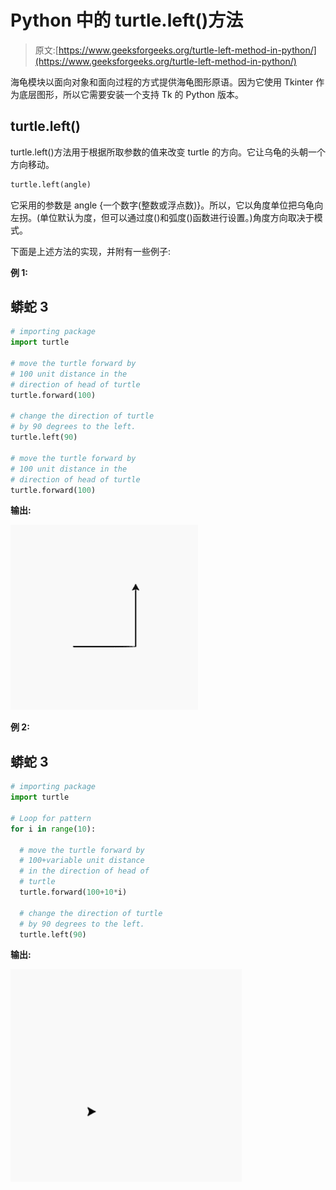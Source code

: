 # Python 中的 turtle.left()方法

> 原文:[https://www.geeksforgeeks.org/turtle-left-method-in-python/](https://www.geeksforgeeks.org/turtle-left-method-in-python/)

海龟模块以面向对象和面向过程的方式提供海龟图形原语。因为它使用 Tkinter 作为底层图形，所以它需要安装一个支持 Tk 的 Python 版本。

## turtle.left()

turtle.left()方法用于根据所取参数的值来改变 turtle 的方向。它让乌龟的头朝一个方向移动。

```py
turtle.left(angle)

```

它采用的参数是 angle {一个数字(整数或浮点数)}。所以，它以角度单位把乌龟向左拐。(单位默认为度，但可以通过度()和弧度()函数进行设置。)角度方向取决于模式。

下面是上述方法的实现，并附有一些例子:

**例 1:**

## 蟒蛇 3

```py
# importing package
import turtle

# move the turtle forward by 
# 100 unit distance in the
# direction of head of turtle
turtle.forward(100)

# change the direction of turtle
# by 90 degrees to the left.
turtle.left(90)

# move the turtle forward by 
# 100 unit distance in the 
# direction of head of turtle
turtle.forward(100)
```

**输出:**

![](img/c43e50e232ee6ff5ed9c848613ccaaa0.png)

**例 2:**

## 蟒蛇 3

```py
# importing package
import turtle

# Loop for pattern
for i in range(10):

  # move the turtle forward by 
  # 100+variable unit distance
  # in the direction of head of
  # turtle
  turtle.forward(100+10*i)

  # change the direction of turtle
  # by 90 degrees to the left.
  turtle.left(90)
```

**输出:**

![](img/200540747b009b88b9d975836753641e.png)